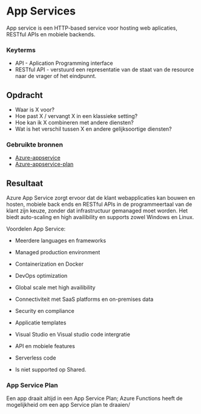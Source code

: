 # App Services
App service is een HTTP-based service voor hosting web aplicaties, RESTful APIs en mobiele backends.

### Keyterms
- API - Aplication Programming interface
- RESTful API - verstuurd een representatie van de staat van de resource naar de vrager of het eindpunnt.

## Opdracht
- Waar is X voor?
- Hoe past X / vervangt X in een klassieke setting?
- Hoe kan ik X combineren met andere diensten?
- Wat is het verschil tussen X en andere gelijksoortige diensten?

### Gebruikte bronnen
- [Azure-appservice](https://docs.microsoft.com/en-us/azure/app-service/overview)
- [Azure-appservice-plan](https://docs.microsoft.com/en-us/azure/app-service/overview-hosting-plans)

## Resultaat
Azure App Service zorgt ervoor dat de klant webapplicaties kan bouwen en hosten, mobiele back ends en RESTful APIs in de programmeertaal van de klant zijn keuze, zonder dat infrastructuur gemanaged moet worden. Het biedt auto-scaling en high availibility en supports zowel Windows en Linux. 

Voordelen App Service:
- Meerdere languages en frameworks
- Managed production environment
- Containerization en Docker
- DevOps optimization
- Global scale met high availibility
- Connectiviteit met SaaS platforms en on-premises data
- Security en compliance
- Applicatie templates
- Visual Studio en Visual studio code intergratie
- API en mobiele features
- Serverless code


- Is niet supported op Shared.

### App Service Plan
Een app draait altijd in een App Service Plan; Azure Functions heeft de mogelijkheid om een app Service plan te draaien/ 

